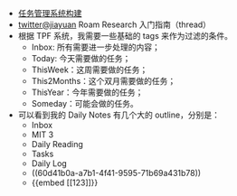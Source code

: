 - [任务管理系统构建](https://sspai.com/post/49105)
- [twitter@jiayuan](https://twitter.com/Tisoga/status/1244856639439515649) Roam Research 入门指南（thread）
-
  根据 TPF 系统，我需要一些基础的 tags 来作为过滤的条件。
	- Inbox: 所有需要进一步处理的内容；
	- Today: 今天需要做的任务；
	- ThisWeek：这周需要做的任务；
	- This2Months：这个双月需要做的任务；
	- ThisYear：今年需要做的任务；
	- Someday：可能会做的任务。
-
  可以看到我的 Daily Notes 有几个大的 outline，分别是：
	- Inbox
	- MIT 3
	- Daily Reading
	- Tasks
	- Daily Log
	- ((60d41b0a-a7b1-4f41-9595-71b69a431b78))
	- {{embed [[123]]}}